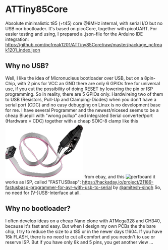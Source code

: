 # ATTiny85Core
Absolute minimalistic t85 (+t45) core @8MHz internal, with serial I/O but no USB nor bootloader. It's based on picoCore, together with picoUART.
For easier testing and using, I prepared a .json-file for the Arduino IDE integration:
https://github.com/pcfreak1201/ATTiny85Core/raw/master/package_pcfreak1201_index.json

## Why no USB?

Well, I like the idea of Micronucleus bootloader over USB, but on a 8pin-Chip, with 2 pins for VCC an GND there are only 6 GPIOs free for universal use, if you cut the possibility of doing RESET by lowering the pin or ISP programming.
So in reality, there are 5 GPIOs only. Hardwireing two of them to USB (Resistors, Pull-Up and Clamping-Diodes) when you don't have a serial port (CDC) and no easy debugging on Linux is no development base for me. I have several Programmer and the newest/nicesed seems to be a cheap Bluepill with "wrong pullup" and integrated Serial converter/port (Hardware = CDC) together with a cheap SOIC-8 clamp like this
![SOIC8-Flash-Chip-IC-Test-Adapter](SOIC8-Clamp.png) from ebay, and this
![perfboard](https://pbs.twimg.com/media/DHQejIxVoAAy5xX.jpg)
it works as ISP, called "FASTUSBasp": https://hackaday.io/project/21189-fastusbasp-programmer-for-avr-with-usb-to-serial by 
[@amitesh-singh](https://github.com/amitesh-singh)
So, no need for (V-)USB-Interface at all.

## Why no bootloader?

I often develop ideas on a cheap Nano clone with ATMega328 and CH340, because it's fast and easy.
But when I design my own PCBs the the bare chip, I try to reduce the size to a t85 or in the newer days t1604.
If you have 16k FLASH, there is no need to cut all comfort and you needn't to use or reserve ISP. But if you have only 8k and 5 pins, you get another view ... 
